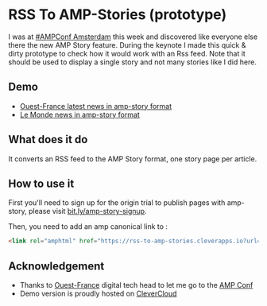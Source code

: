 # RSS To AMP-Stories (prototype)


I was at [#AMPConf Amsterdam](https://www.ampproject.org/amp-conf/) this week and discovered like everyone else there the new AMP Story feature.
During the keynote I made this quick & dirty prototype to check how it would work with an Rss feed.
Note that it should be used to display a single story and not many stories like I did here.

## Demo

- [Ouest-France latest news in amp-story format](http://rss-to-amp-stories.cleverapps.io/?url=https://www.ouest-france.fr/rss-en-continu.xml)
- [Le Monde news in amp-story format](http://rss-to-amp-stories.cleverapps.io/?url=http://www.lemonde.fr/rss/une.xml)

## What does it do

It converts an RSS feed to the AMP Story format, one story page per article.

## How to use it

First you'll need to sign up for the origin trial to publish pages with amp-story, please visit [bit.ly/amp-story-signup](bit.ly/amp-story-signup).

Then, you need to add an amp canonical link to :

```html
<link rel="amphtml" href="https://rss-to-amp-stories.cleverapps.io?url={your-rss-feed-url}">
```

## Acknowledgement

- Thanks to [Ouest-France](https://www.ouest-france.fr) digital tech head to let me go to the [AMP Conf](https://www.ampproject.org/amp-conf/)
- Demo version is proudly hosted on [CleverCloud](https://clever-cloud.com)
